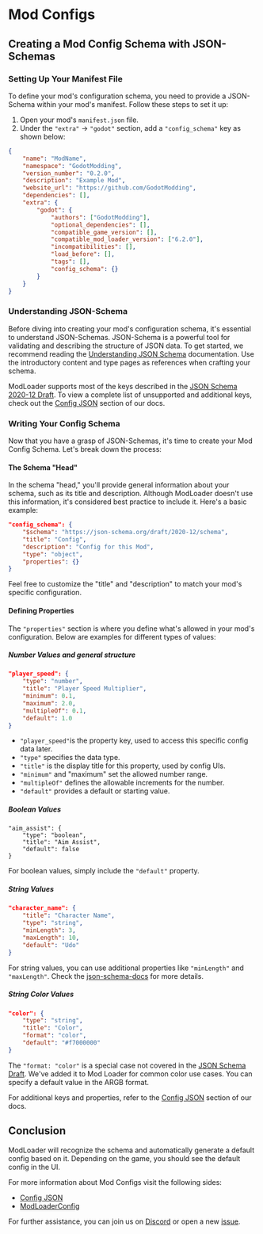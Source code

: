 # Mod Configs
## Creating a Mod Config Schema with JSON-Schemas
### Setting Up Your Manifest File
To define your mod's configuration schema, you need to provide a JSON-Schema within your mod's manifest. Follow these steps to set it up:
1. Open your mod's `manifest.json` file.
2. Under the `"extra"` -> `"godot"` section, add a `"config_schema"` key as shown below:
```json
{
    "name": "ModName",
    "namespace": "GodotModding",
    "version_number": "0.2.0",
    "description": "Example Mod",
    "website_url": "https://github.com/GodotModding",
    "dependencies": [],
    "extra": {
        "godot": {
            "authors": ["GodotModding"],
            "optional_dependencies": [],
            "compatible_game_version": [],
            "compatible_mod_loader_version": ["6.2.0"],
            "incompatibilities": [],
            "load_before": [],
            "tags": [],
            "config_schema": {}
        }
    }
}
```


### Understanding JSON-Schema
Before diving into creating your mod's configuration schema, it's essential to understand JSON-Schemas. JSON-Schema is a powerful tool for validating and describing the structure of JSON data. To get started, we recommend reading the [Understanding JSON Schema](https://json-schema.org/understanding-json-schema) documentation. Use the introductory content and type pages as references when crafting your schema.

ModLoader supports most of the keys described in the [JSON Schema 2020-12 Draft](https://json-schema.org/draft/2020-12/release-notes.html). To view a complete list of unsupported and additional keys, check out the [Config JSON](config_json.md) section of our docs.


### Writing Your Config Schema
Now that you have a grasp of JSON-Schemas, it's time to create your Mod Config Schema. Let's break down the process:

#### The Schema "Head"
In the schema "head," you'll provide general information about your schema, such as its title and description. Although ModLoader doesn't use this information, it's considered best practice to include it. Here's a basic example:
```json
"config_schema": {
    "$schema": "https://json-schema.org/draft/2020-12/schema",
    "title": "Config",
    "description": "Config for this Mod",
    "type": "object",
    "properties": {}
}
```

Feel free to customize the "title" and "description" to match your mod's specific configuration.


#### Defining Properties
The `"properties"` section is where you define what's allowed in your mod's configuration. Below are examples for different types of values:


##### Number Values and general structure
```json
"player_speed": {
    "type": "number",
    "title": "Player Speed Multiplier",
    "minimum": 0.1,
    "maximum": 2.0,
    "multipleOf": 0.1,
    "default": 1.0
}
```
- `"player_speed"`is the property key, used to access this specific config data later.
- `"type"` specifies the data type.
- `"title"` is the display title for this property, used by config UIs.
- `"minimum"` and "maximum" set the allowed number range.
- `"multipleOf"` defines the allowable increments for the number.
- `"default"` provides a default or starting value.


##### Boolean Values
```gdscript
"aim_assist": {
    "type": "boolean",
    "title": "Aim Assist",
    "default": false
}
```
For boolean values, simply include the `"default"` property.


##### String Values
```json
"character_name": {
	"title": "Character Name",
	"type": "string",
	"minLength": 3,
	"maxLength": 10,
	"default": "Udo"
}
```
For string values, you can use additional properties like `"minLength"` and `"maxLength"`. Check the [json-schema-docs](https://json-schema.org/understanding-json-schema/reference/string) for more details.


##### String Color Values
```json
"color": {
	"type": "string",
	"title": "Color",
	"format": "color",
	"default": "#f7000000"
}
```
The `"format: "color"` is a special case not covered in the [JSON Schema Draft](https://json-schema.org/draft/2020-12/release-notes.html). We've added it to Mod Loader for common color use cases. You can specify a default value in the ARGB format.

For additional keys and properties, refer to the [Config JSON](config_json.md) section of our docs.


## Conclusion
ModLoader will recognize the schema and automatically generate a default config based on it. Depending on the game, you should see the default config in the UI.

For more information about Mod Configs visit the following sides:
* [Config JSON](config_json.md)
* [ModLoaderConfig](../../api/mod_loader_config.md)

For further assistance, you can join us on [Discord](ttps://discord.gg/J5AvdFK4mw) or open a new [issue](https://github.com/GodotModding/godot-mod-loader/issues).
